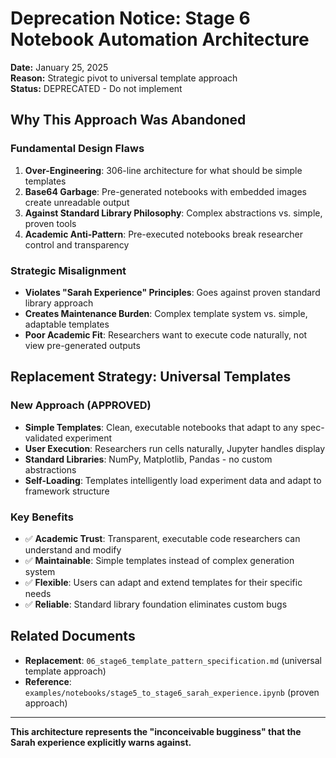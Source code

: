 # Deprecation Notice: Stage 6 Notebook Automation Architecture

**Date:** January 25, 2025  
**Reason:** Strategic pivot to universal template approach  
**Status:** DEPRECATED - Do not implement

## Why This Approach Was Abandoned

### **Fundamental Design Flaws**
1. **Over-Engineering**: 306-line architecture for what should be simple templates
2. **Base64 Garbage**: Pre-generated notebooks with embedded images create unreadable output
3. **Against Standard Library Philosophy**: Complex abstractions vs. simple, proven tools
4. **Academic Anti-Pattern**: Pre-executed notebooks break researcher control and transparency

### **Strategic Misalignment**
- **Violates "Sarah Experience" Principles**: Goes against proven standard library approach
- **Creates Maintenance Burden**: Complex template system vs. simple, adaptable templates
- **Poor Academic Fit**: Researchers want to execute code naturally, not view pre-generated outputs

## Replacement Strategy: Universal Templates

### **New Approach (APPROVED)**
- **Simple Templates**: Clean, executable notebooks that adapt to any spec-validated experiment
- **User Execution**: Researchers run cells naturally, Jupyter handles display
- **Standard Libraries**: NumPy, Matplotlib, Pandas - no custom abstractions
- **Self-Loading**: Templates intelligently load experiment data and adapt to framework structure

### **Key Benefits**
- ✅ **Academic Trust**: Transparent, executable code researchers can understand and modify
- ✅ **Maintainable**: Simple templates instead of complex generation system
- ✅ **Flexible**: Users can adapt and extend templates for their specific needs
- ✅ **Reliable**: Standard library foundation eliminates custom bugs

## Related Documents

- **Replacement**: `06_stage6_template_pattern_specification.md` (universal template approach)
- **Reference**: `examples/notebooks/stage5_to_stage6_sarah_experience.ipynb` (proven approach)

---

**This architecture represents the "inconceivable bugginess" that the Sarah experience explicitly warns against.** 